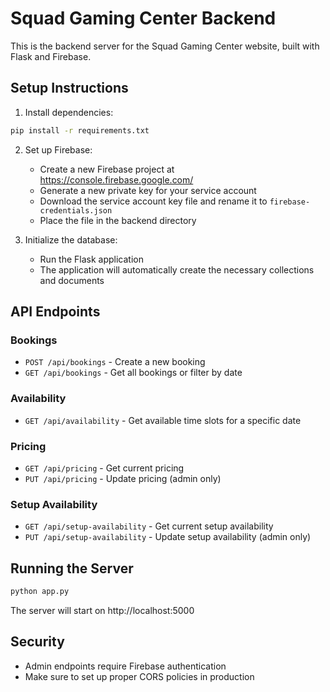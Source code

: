 # Squad Gaming Center Backend

This is the backend server for the Squad Gaming Center website, built with Flask and Firebase.

## Setup Instructions

1. Install dependencies:
```bash
pip install -r requirements.txt
```

2. Set up Firebase:
   - Create a new Firebase project at https://console.firebase.google.com/
   - Generate a new private key for your service account
   - Download the service account key file and rename it to `firebase-credentials.json`
   - Place the file in the backend directory

3. Initialize the database:
   - Run the Flask application
   - The application will automatically create the necessary collections and documents

## API Endpoints

### Bookings
- `POST /api/bookings` - Create a new booking
- `GET /api/bookings` - Get all bookings or filter by date

### Availability
- `GET /api/availability` - Get available time slots for a specific date

### Pricing
- `GET /api/pricing` - Get current pricing
- `PUT /api/pricing` - Update pricing (admin only)

### Setup Availability
- `GET /api/setup-availability` - Get current setup availability
- `PUT /api/setup-availability` - Update setup availability (admin only)

## Running the Server

```bash
python app.py
```

The server will start on http://localhost:5000

## Security

- Admin endpoints require Firebase authentication
- Make sure to set up proper CORS policies in production 